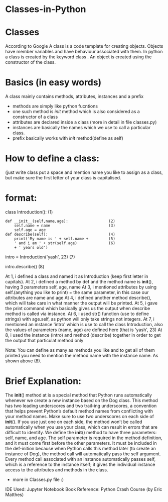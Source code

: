 # Classes-in-Python

# Classes

According to Google A class is a code template for creating objects.
Objects have member variables and have behaviour associated with them.
In python a class is created by the keyword class . An object is created using the constructor of the class.

# Basics (in easy words)

A class mainly contains methods, attributes, instances and a prefix 

* methods are simply like python fucntions
* one such method is _init_ method which is also considered as a constructor of a class
* attributes are declared inside a class (more in detail in file classes.py)
* instances are basically the names which we use to call a particular class.
* prefix basically works with _init_ method(define as self) 

# How to define a class: 
(just write class put a space and mention name you like to assign as a class, but make sure the first letter of your class is capitalised.

# format:

class Introduction():                                                   (1)  
    
    def __init__(self,name,age):                  (2)
        self.name = name                          (3)
        self.age = age 
    def describe(self):                           (4)
        print('My name is ' + self.name +         (5)
        ' and i am ' + str(self.age)              (6)
        + ' years old')
        
intro = Introduction('yash', 23)                  (7)

intro.describe()                                  (8)     
     

At 1, i defined a class and named it as Introduction (keep first letter in capitals).
At 2, i defined a method by def and the method name is __init__(), having 3 parameters self, age, name
At 3, i mentioned attributes by using self.(anything you like to print) = the same parameter,
      in this case our attributes are name and age
At 4, i defined another method describe(), which will take care in what manner the output will be printed.
At 5, i gave the print command which basically gives us the output when describe method is called via instance.
At 6, i used str() function (use to define strings) with age.self, as python will only take strings not integers.
At 7, i mentioned an instance 'intro' which is use to call the class Introduction,
      also the values of parameters (name, age) are defined here (that is 'yash', 23)
At 8, i used the instance (intro) and method (describe) together in order to get the output that particulat method only

Note: You can define as many as methods you like and to get all of them printed you need to mention the method name 
      with the instance name. As shown above (8).






# Brief Explanation:
The __init__() method at is a special method that Python runs automatically whenever 
we create a new instance based on the Dog class.
This method has two leading underscores and two trail-ing underscores, 
a convention that helps prevent Python’s default method names from conflicting with your method names. 
Make sure to use two underscores on each side of __init__(). 
If you use just one on each side, the method won’t be called automatically when you use your class,
which can result in errors that are difficult to identify.
We define the __init__() method to have three parameters: self, name, and age. 
The self parameter is required in the method definition, and it must come first before the other parameters. 
It must be included in the def-inition because when Python calls this method later (to create an instance of Dog),
the method call will automatically pass the self argument. Every method call associated with an instance 
automatically passes self, which is a reference to the instance itself; it gives the individual instance access
to the attributes and methods in the class.

* more in Classes.py file :)

IDE Used: Jupyter Notebook
Book Reference: Python Crash Course (by Eric Matthes)

